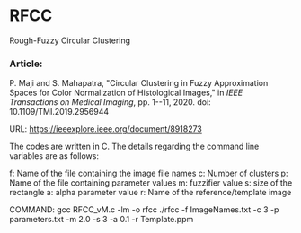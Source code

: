 # RFCC
Rough-Fuzzy Circular Clustering

### Article: 
P. Maji and S. Mahapatra, "Circular Clustering in Fuzzy Approximation Spaces for Color Normalization of Histological Images," in *IEEE Transactions on Medical Imaging*, pp. 1--11, 2020.
doi: 10.1109/TMI.2019.2956944

URL: https://ieeexplore.ieee.org/document/8918273

The codes are written in C. The details regarding the command line variables are as follows:

f: Name of the file containing the image file names
c: Number of clusters
p: Name of the file containing parameter values
m: fuzzifier value
s: size of the rectangle
a: alpha parameter value
r: Name of the reference/template image

COMMAND: 
   gcc RFCC_vM.c -lm -o rfcc
   ./rfcc -f ImageNames.txt -c 3 -p parameters.txt -m 2.0 -s 3 -a 0.1 -r Template.ppm
